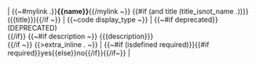 |
	{{~#mylink .}}**{{name}}**{{/mylink ~}}
	{{#if (and title (title_isnot_name .))}}<br/>({{title}}){{/if ~}}
|
	{{~code display_type ~}}
|
	{{~#if deprecated}}(DEPRECATED)<br/>{{/if}}
	{{~#if description ~}}
	{{{description}}}<br/>{{/if ~}}
	{{>extra_inline . ~}}
|
	{{~#if (isdefined required)}}{{#if required}}yes{{else}}no{{/if}}{{/if~}}
|
